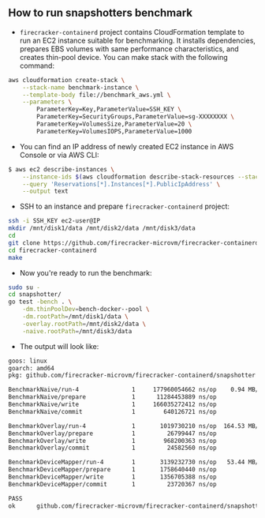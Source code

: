 ## How to run snapshotters benchmark

- `firecracker-containerd` project contains CloudFormation template to run an EC2 instance suitable for benchmarking.
It installs dependencies, prepares EBS volumes with same performance characteristics, and creates thin-pool device.
You can make stack with the following command:

```bash
aws cloudformation create-stack \
    --stack-name benchmark-instance \
    --template-body file://benchmark_aws.yml \
    --parameters \
        ParameterKey=Key,ParameterValue=SSH_KEY \
        ParameterKey=SecurityGroups,ParameterValue=sg-XXXXXXXX \
        ParameterKey=VolumesSize,ParameterValue=20 \
        ParameterKey=VolumesIOPS,ParameterValue=1000
```

- You can find an IP address of newly created EC2 instance in AWS Console or via AWS CLI:

```bash
$ aws ec2 describe-instances \
    --instance-ids $(aws cloudformation describe-stack-resources --stack-name benchmark-instance --query 'StackResources[*].PhysicalResourceId' --output text) \
    --query 'Reservations[*].Instances[*].PublicIpAddress' \
    --output text
```

- SSH to an instance and prepare `firecracker-containerd` project:

```bash
ssh -i SSH_KEY ec2-user@IP
mkdir /mnt/disk1/data /mnt/disk2/data /mnt/disk3/data
cd
git clone https://github.com/firecracker-microvm/firecracker-containerd.git
cd firecracker-containerd
make
```

- Now you're ready to run the benchmark:

```bash
sudo su -
cd snapshotter/
go test -bench . \
    -dm.thinPoolDev=bench-docker--pool \
    -dm.rootPath=/mnt/disk1/data \
    -overlay.rootPath=/mnt/disk2/data \
    -naive.rootPath=/mnt/disk3/data
```

- The output will look like:

```bash
goos: linux
goarch: amd64
pkg: github.com/firecracker-microvm/firecracker-containerd/snapshotter

BenchmarkNaive/run-4               1     177960054662 ns/op	   0.94 MB/s
BenchmarkNaive/prepare             1      11284453889 ns/op
BenchmarkNaive/write               1     166035272412 ns/op
BenchmarkNaive/commit              1        640126721 ns/op

BenchmarkOverlay/run-4             1       1019730210 ns/op	 164.53 MB/s
BenchmarkOverlay/prepare           1         26799447 ns/op
BenchmarkOverlay/write             1        968200363 ns/op
BenchmarkOverlay/commit            1         24582560 ns/op

BenchmarkDeviceMapper/run-4        1       3139232730 ns/op	  53.44 MB/s
BenchmarkDeviceMapper/prepare	   1       1758640440 ns/op
BenchmarkDeviceMapper/write        1       1356705388 ns/op
BenchmarkDeviceMapper/commit       1         23720367 ns/op

PASS
ok  	github.com/firecracker-microvm/firecracker-containerd/snapshotter	185.204s
```